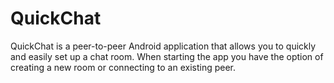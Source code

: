 # QuickChat

QuickChat is a peer-to-peer Android application that allows you to quickly and easily set up a chat room. When starting the app you
have the option of creating a new room or connecting to an existing peer.
